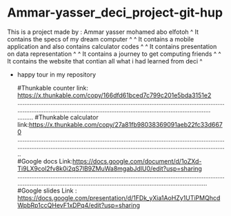 # Ammar-yasser_deci_project-git-hup

  This is a project made by : Ammar yasser mohamed abo elfotoh
^ It contains the specs of my dream computer ^       ^ It contains a mobile application and also contains calculator codes ^
^ It contains presentation on data representation ^       ^ It contains a journey to get computing friends ^
                          ^ It contains the website that contian all what i had learned from deci ^
                          
  * happy tour in my repository 


     #Thunkable counter link: https://x.thunkable.com/copy/166dfd61bced7c799c201e5bda3151e2
     ......................................................................................................................................................................................................................................
    ......... #Thunkable calculator link:https://x.thunkable.com/copy/27a81fb98038369091aeb22fc33d6670
     ................................................................................................................................................................................................................................................  
     #Google docs Link:https://docs.google.com/document/d/1oZXd-Ti9LX9col2fv8k0i2qS7lB9ZMuWa8mgabJdlU0/edit?usp=sharing ....................................................................................................................................................................................................................................
     #Google slides Link : https://docs.google.com/presentation/d/1FDk_yXia1AoHZy1UTiPMQhcdWpbRp1ccQHevF1xDPq4/edit?usp=sharing
